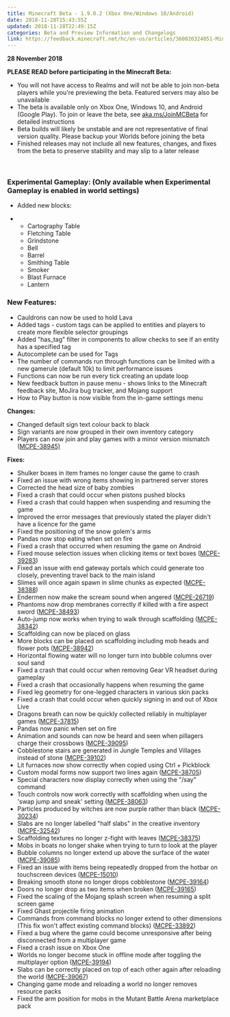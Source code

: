 ```yaml
---
title: Minecraft Beta - 1.9.0.2 (Xbox One/Windows 10/Android)
date: 2018-11-28T15:43:55Z
updated: 2018-11-28T22:49:15Z
categories: Beta and Preview Information and Changelogs
link: https://feedback.minecraft.net/hc/en-us/articles/360020324051-Minecraft-Beta-1-9-0-2-Xbox-One-Windows-10-Android-
---
```


**28 November 2018**

**PLEASE READ before participating in the Minecraft Beta:**

-   You will not have access to Realms and will not be able to join non-beta players while you\'re previewing the beta. Featured servers may also be unavailable
-   The beta is available only on Xbox One, Windows 10, and Android (Google Play). To join or leave the beta, see [aka.ms/JoinMCBeta](http://aka.ms/JoinMCBeta) for detailed instructions
-   Beta builds will likely be unstable and are not representative of final version quality. Please backup your Worlds before joining the beta
-   Finished releases may not include all new features, changes, and fixes from the beta to preserve stability and may slip to a later release

 

### **Experimental Gameplay:** (Only available when Experimental Gameplay is enabled in world settings)

-   Added new blocks:

-   -   Cartography Table
    -   Fletching Table
    -   Grindstone
    -   Bell
    -   Barrel
    -   Smithing Table
    -   Smoker
    -   Blast Furnace
    -   Lantern

### **New Features:**

-   Cauldrons can now be used to hold Lava 
-   Added tags - custom tags can be applied to entities and players to create more flexible selector groupings 
-   Added \"has_tag\" filter in components to allow checks to see if an entity has a specified tag 
-   Autocomplete can be used for Tags 
-   The number of commands run through functions can be limited with a new gamerule (default 10k) to limit performance issues 
-   Functions can now be run every tick creating an update loop 
-   New feedback button in pause menu - shows links to the Minecraft feedback site, MoJira bug tracker, and Mojang support 
-   How to Play button is now visible from the in-game settings menu 

**Changes:**

-   Changed default sign text colour back to black 
-   Sign variants are now grouped in their own inventory category 
-   Players can now join and play games with a minor version mismatch ([MCPE-38945)](https://bugs.mojang.com/browse/MCPE-38945)

**Fixes:**

-   Shulker boxes in item frames no longer cause the game to crash 
-   Fixed an issue with wrong items showing in partnered server stores 
-   Corrected the head size of baby zombies 
-   Fixed a crash that could occur when pistons pushed blocks
-   Fixed a crash that could happen when suspending and resuming the game
-   Improved the error messages that previously stated the player didn\'t have a licence for the game 
-   Fixed the positioning of the snow golem\'s arms 
-   Pandas now stop eating when set on fire 
-   Fixed a crash that occurred when resuming the game on Android 
-   Fixed mouse selection issues when clicking items or text boxes ([MCPE-39283](https://bugs.mojang.com/browse/MCPE-39283))
-   Fixed an issue with end gateway portals which could generate too closely, preventing travel back to the main island
-   Slimes will once again spawn in slime chunks as expected ([MCPE-38388](https://bugs.mojang.com/browse/MCPE-38388))
-   Endermen now make the scream sound when angered ([MCPE-26719](https://bugs.mojang.com/projects/MCPE/issues/MCPE-26719?filter=allopenissues))
-   Phantoms now drop membranes correctly if killed with a fire aspect sword ([MCPE-38493](https://bugs.mojang.com/browse/MCPE-38493))
-   Auto-jump now works when trying to walk through scaffolding ([MCPE-38342](https://bugs.mojang.com/browse/MCPE-38342))
-   Scaffolding can now be placed on glass 
-   More blocks can be placed on scaffolding including mob heads and flower pots ([MCPE-38942](https://bugs.mojang.com/browse/MCPE-38942))
-   Horizontal flowing water will no longer turn into bubble columns over soul sand 
-   Fixed a crash that could occur when removing Gear VR headset during gameplay 
-   Fixed a crash that occasionally happens when resuming the game
-   Fixed leg geometry for one-legged characters in various skin packs 
-   Fixed a crash that could occur when quickly signing in and out of Xbox Live 
-   Dragons breath can now be quickly collected reliably in multiplayer games ([MCPE-37815](https://bugs.mojang.com/browse/MCPE-37815))
-   Pandas now panic when set on fire 
-   Animation and sounds can now be heard and seen when pillagers charge their crossbows ([MCPE-39095](https://bugs.mojang.com/browse/MCPE-39095))
-   Cobblestone stairs are generated in Jungle Temples and Villages instead of stone ([MCPE-39102](https://bugs.mojang.com/browse/MCPE-39102))
-   Lit furnaces now show correctly when copied using Ctrl + Pickblock 
-   Custom modal forms now support two lines again ([MCPE-38705](https://bugs.mojang.com/browse/MCPE-38705))
-   Special characters now display correctly when using the \"/say\" command
-   Touch controls now work correctly with scaffolding when using the \'swap jump and sneak\' setting ([MCPE-38063](https://bugs.mojang.com/browse/MCPE-38063))
-   Particles produced by witches are now purple rather than black ([MCPE-30234](https://bugs.mojang.com/browse/MCPE-30234))
-   Slabs are no longer labelled \"half slabs\" in the creative inventory ([MCPE-32542](https://bugs.mojang.com/browse/MCPE-32542))
-   Scaffolding textures no longer z-fight with leaves ([MCPE-38375](https://bugs.mojang.com/browse/MCPE-38375))
-   Mobs in boats no longer shake when trying to turn to look at the player 
-   Bubble columns no longer extend up above the surface of the water ([MCPE-39085](https://bugs.mojang.com/browse/MCPE-39085))
-   Fixed an issue with items being repeatedly dropped from the hotbar on touchscreen devices ([MCPE-15010](https://bugs.mojang.com/browse/MCPE-15010))
-   Breaking smooth stone no longer drops cobblestone ([MCPE-39164](https://bugs.mojang.com/browse/MCPE-39164))
-   Doors no longer drop as two items when broken ([MCPE-39165](https://bugs.mojang.com/browse/MCPE-39165))
-   Fixed the scaling of the Mojang splash screen when resuming a split screen game 
-   Fixed Ghast projectile firing animation
-   Commands from command blocks no longer extend to other dimensions (This fix won\'t affect existing command blocks) ([MCPE-33892](https://bugs.mojang.com/browse/MCPE-33892))
-   Fixed a bug where the game could become unresponsive after being disconnected from a multiplayer game
-   Fixed a crash issue on Xbox One 
-   Worlds no longer become stuck in offline mode after toggling the multiplayer option ([MCPE-39194](https://bugs.mojang.com/browse/MCPE-39194))
-   Slabs can be correctly placed on top of each other again after reloading the world ([MCPE-39067](https://bugs.mojang.com/browse/MCPE-39067))
-   Changing game mode and reloading a world no longer removes resource packs
-   Fixed the arm position for mobs in the Mutant Battle Arena marketplace pack
